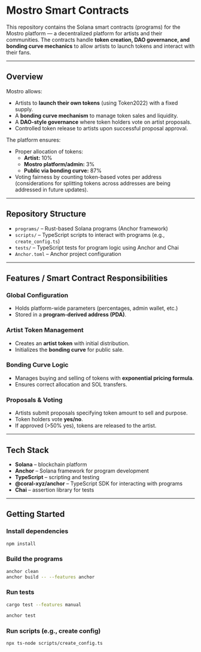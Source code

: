 # Mostro Smart Contracts

This repository contains the Solana smart contracts (programs) for the Mostro platform — a decentralized platform for artists and their communities. The contracts handle **token creation, DAO governance, and bonding curve mechanics** to allow artists to launch tokens and interact with their fans.

---

## Overview

Mostro allows:

- Artists to **launch their own tokens** (using Token2022) with a fixed supply.
- A **bonding curve mechanism** to manage token sales and liquidity.
- A **DAO-style governance** where token holders vote on artist proposals.
- Controlled token release to artists upon successful proposal approval.

The platform ensures:

- Proper allocation of tokens:
  - **Artist:** 10%
  - **Mostro platform/admin:** 3%
  - **Public via bonding curve:** 87%
- Voting fairness by counting token-based votes per address (considerations for splitting tokens across addresses are being addressed in future updates).

---

## Repository Structure

- `programs/` – Rust-based Solana programs (Anchor framework)
- `scripts/` – TypeScript scripts to interact with programs (e.g., `create_config.ts`)
- `tests/` – TypeScript tests for program logic using Anchor and Chai
- `Anchor.toml` – Anchor project configuration

---

## Features / Smart Contract Responsibilities

### Global Configuration

- Holds platform-wide parameters (percentages, admin wallet, etc.)
- Stored in a **program-derived address (PDA)**.

### Artist Token Management

- Creates an **artist token** with initial distribution.
- Initializes the **bonding curve** for public sale.

### Bonding Curve Logic

- Manages buying and selling of tokens with **exponential pricing formula**.
- Ensures correct allocation and SOL transfers.

### Proposals & Voting

- Artists submit proposals specifying token amount to sell and purpose.
- Token holders vote **yes/no**.
- If approved (>50% yes), tokens are released to the artist.

---

## Tech Stack

- **Solana** – blockchain platform
- **Anchor** – Solana framework for program development
- **TypeScript** – scripting and testing
- **@coral-xyz/anchor** – TypeScript SDK for interacting with programs
- **Chai** – assertion library for tests

---

## Getting Started

### Install dependencies

```bash
npm install
```

### Build the programs

```bash
anchor clean
anchor build -- --features anchor
```

### Run tests

```bash
cargo test --features manual
```

```bash
anchor test
```

### Run scripts (e.g., create config)

```bash
npx ts-node scripts/create_config.ts
```
